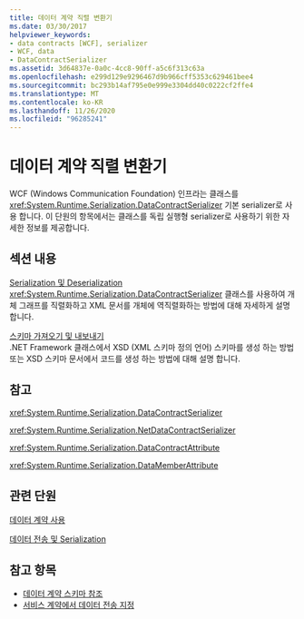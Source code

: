 ```yaml
---
title: 데이터 계약 직렬 변환기
ms.date: 03/30/2017
helpviewer_keywords:
- data contracts [WCF], serializer
- WCF, data
- DataContractSerializer
ms.assetid: 3d64837e-0a0c-4cc8-90ff-a5c6f313c63a
ms.openlocfilehash: e299d129e9296467d9b966cff5353c629461bee4
ms.sourcegitcommit: bc293b14af795e0e999e3304dd40c0222cf2ffe4
ms.translationtype: MT
ms.contentlocale: ko-KR
ms.lasthandoff: 11/26/2020
ms.locfileid: "96285241"
---
```

# <a name="data-contract-serializer"></a>데이터 계약 직렬 변환기

WCF (Windows Communication Foundation) 인프라는 클래스를 <xref:System.Runtime.Serialization.DataContractSerializer> 기본 serializer로 사용 합니다. 이 단원의 항목에서는 클래스를 독립 실행형 serializer로 사용하기 위한 자세한 정보를 제공합니다.  
  
## <a name="in-this-section"></a>섹션 내용  

 [Serialization 및 Deserialization](serialization-and-deserialization.md)  
 <xref:System.Runtime.Serialization.DataContractSerializer> 클래스를 사용하여 개체 그래프를 직렬화하고 XML 문서를 개체에 역직렬화하는 방법에 대해 자세하게 설명합니다.  
  
 [스키마 가져오기 및 내보내기](schema-import-and-export.md)  
 .NET Framework 클래스에서 XSD (XML 스키마 정의 언어) 스키마를 생성 하는 방법 또는 XSD 스키마 문서에서 코드를 생성 하는 방법에 대해 설명 합니다.  
  
## <a name="reference"></a>참고  

 <xref:System.Runtime.Serialization.DataContractSerializer>  
  
 <xref:System.Runtime.Serialization.NetDataContractSerializer>  
  
 <xref:System.Runtime.Serialization.DataContractAttribute>  
  
 <xref:System.Runtime.Serialization.DataMemberAttribute>  
  
## <a name="related-sections"></a>관련 단원  

 [데이터 계약 사용](using-data-contracts.md)  
  
 [데이터 전송 및 Serialization](data-transfer-and-serialization.md)  
  
## <a name="see-also"></a>참고 항목

- [데이터 계약 스키마 참조](data-contract-schema-reference.md)
- [서비스 계약에서 데이터 전송 지정](specifying-data-transfer-in-service-contracts.md)
